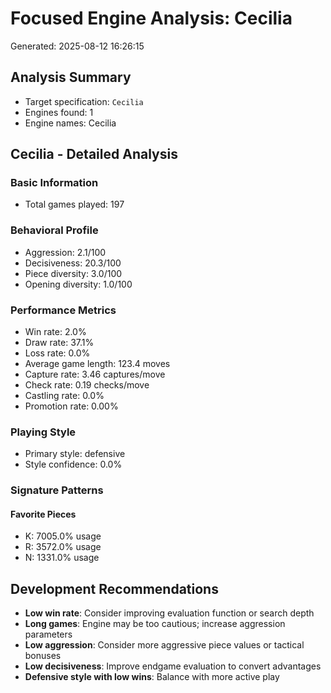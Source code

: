 # Focused Engine Analysis: Cecilia
Generated: 2025-08-12 16:26:15

## Analysis Summary
- Target specification: `Cecilia`
- Engines found: 1
- Engine names: Cecilia

## Cecilia - Detailed Analysis

### Basic Information
- Total games played: 197

### Behavioral Profile
- Aggression: 2.1/100
- Decisiveness: 20.3/100
- Piece diversity: 3.0/100
- Opening diversity: 1.0/100

### Performance Metrics
- Win rate: 2.0%
- Draw rate: 37.1%
- Loss rate: 0.0%
- Average game length: 123.4 moves
- Capture rate: 3.46 captures/move
- Check rate: 0.19 checks/move
- Castling rate: 0.0%
- Promotion rate: 0.00%

### Playing Style
- Primary style: defensive
- Style confidence: 0.0%

### Signature Patterns
#### Favorite Pieces
- K: 7005.0% usage
- R: 3572.0% usage
- N: 1331.0% usage

## Development Recommendations
- **Low win rate**: Consider improving evaluation function or search depth
- **Long games**: Engine may be too cautious; increase aggression parameters
- **Low aggression**: Consider more aggressive piece values or tactical bonuses
- **Low decisiveness**: Improve endgame evaluation to convert advantages
- **Defensive style with low wins**: Balance with more active play